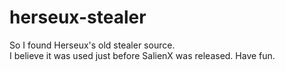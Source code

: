 # herseux-stealer
So I found Herseux's old stealer source. <br/>
I believe it was used just before SalienX was released. Have fun. <br/>
